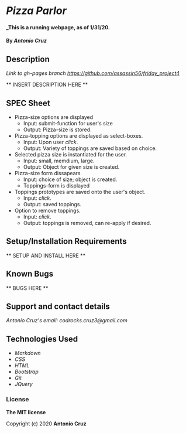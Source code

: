 # _Pizza Parlor_

#### _This is a running webpage, as of 1/31/20.

#### By _**Antonio Cruz**_

## Description

_Link to gh-pages branch_
_https://github.com/assassin56/friday_project4_

** INSERT DESCRIPTION HERE **

## SPEC Sheet

* Pizza-size options are displayed
   * Input: submit-function for user's size
   * Output: Pizza-size is stored.
* Pizza-topping options are displayed as select-boxes.
   * Input: Upon user _click_.
   * Output: Variety of toppings are saved based on choice.
* Selected pizza size is instantiated for the user.
   * Input: small, memdium, large.
   * Output: Object for given size is created.
* Pizza-size form dissapears
   * Input: choice of size; object is created.
   * Toppings-form is displayed
* Toppings prototypes are saved onto the user's object.
  * Input: _click_.
  * Output: saved toppings.
* Option to remove toppings.
   * Input: _click_.
   * Output: toppings is removed, can re-apply if desired.




## Setup/Installation Requirements

** SETUP AND INSTALL HERE **


## Known Bugs

** BUGS HERE **

## Support and contact details

_Antonio Cruz's email:_
_codrocks.cruz3@gmail.com_

## Technologies Used

* _Markdown_
* _CSS_
* _HTML_
* _Bootstrap_
* _Git_
* _JQuery_

### License

**The MIT license**

Copyright (c) 2020 **Antonio Cruz**
